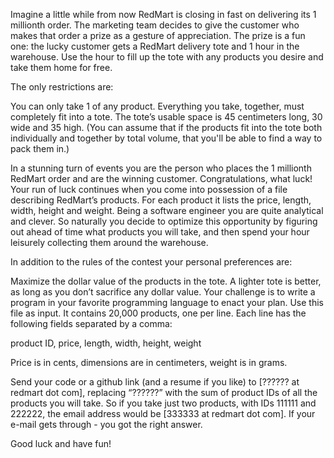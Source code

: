 Imagine a little while from now RedMart is closing in fast on delivering its 1 millionth order. The marketing team decides to give the customer who makes that order a prize as a gesture of appreciation. The prize is a fun one: the lucky customer gets a RedMart delivery tote and 1 hour in the warehouse. Use the hour to fill up the tote with any products you desire and take them home for free.

The only restrictions are:

You can only take 1 of any product. 
Everything you take, together, must completely fit into a tote. 
The tote’s usable space is 45 centimeters long, 30 wide and 35 high. (You can assume that if the products fit into the tote both individually and together by total volume, that you'll be able to find a way to pack them in.)

In a stunning turn of events you are the person who places the 1 millionth RedMart order and are the winning customer. Congratulations, what luck! Your run of luck continues when you come into possession of a file describing RedMart’s products. For each product it lists the price, length, width, height and weight. Being a software engineer you are quite analytical and clever. So naturally you decide to optimize this opportunity by figuring out ahead of time what products you will take, and then spend your hour leisurely collecting them around the warehouse.

In addition to the rules of the contest your personal preferences are:

Maximize the dollar value of the products in the tote. 
A lighter tote is better, as long as you don’t sacrifice any dollar value. 
Your challenge is to write a program in your favorite programming language to enact your plan. Use this file as input. It contains 20,000 products, one per line. Each line has the following fields separated by a comma:

product ID, price, length, width, height, weight

Price is in cents, dimensions are in centimeters, weight is in grams.

Send your code or a github link (and a resume if you like) to [?????? at redmart dot com], replacing “??????” with the sum of product IDs of all the products you will take. So if you take just two products, with IDs 111111 and 222222, the email address would be [333333 at redmart dot com]. If your e-mail gets through - you got the right answer.

Good luck and have fun!

